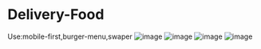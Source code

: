 # Delivery-Food
Use:mobile-first,burger-menu,swaper
![image](https://user-images.githubusercontent.com/103760832/166911459-3dbc4813-9352-441d-8b64-d031e1a26a85.png)
![image](https://user-images.githubusercontent.com/103760832/166911522-8679e18f-dda8-432f-986b-50fab7e8192a.png)
![image](https://user-images.githubusercontent.com/103760832/166911590-3bc64d67-38eb-46db-878a-6b2b3e0437fe.png)
![image](https://user-images.githubusercontent.com/103760832/166911645-4b1911ca-e6b5-4a88-b62f-349dd445c603.png)
